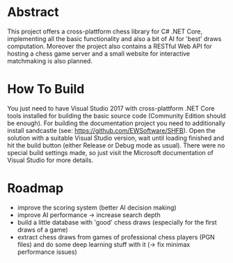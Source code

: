# Abstract

This project offers a cross-plattform chess library for C# .NET Core, implementing all the basic functionality and also a bit of AI for 'best' draws computation. Moreover the project also contains a RESTful Web API for hosting a chess game server and a small website for interactive matchmaking is also planned.

# How To Build

You just need to have Visual Studio 2017 with cross-plattform .NET Core tools installed for building the basic source code (Community Edition should be enough). For building the documentation project you need to additionally install sandcastle (see: https://github.com/EWSoftware/SHFB). Open the solution with a suitable Visual Studio version, wait until loading finished and hit the build button (either Release or Debug mode as usual). There were no special build settings made, so just visit the Microsoft documentation of Visual Studio for more details.

# Roadmap

- improve the scoring system (better AI decision making)
- improve AI performance -> increase search depth
- build a little database with 'good' chess draws (especially for the first draws of a game)
- extract chess draws from games of professional chess players (PGN files) and do some deep learning stuff with it (-> fix minimax performance issues)